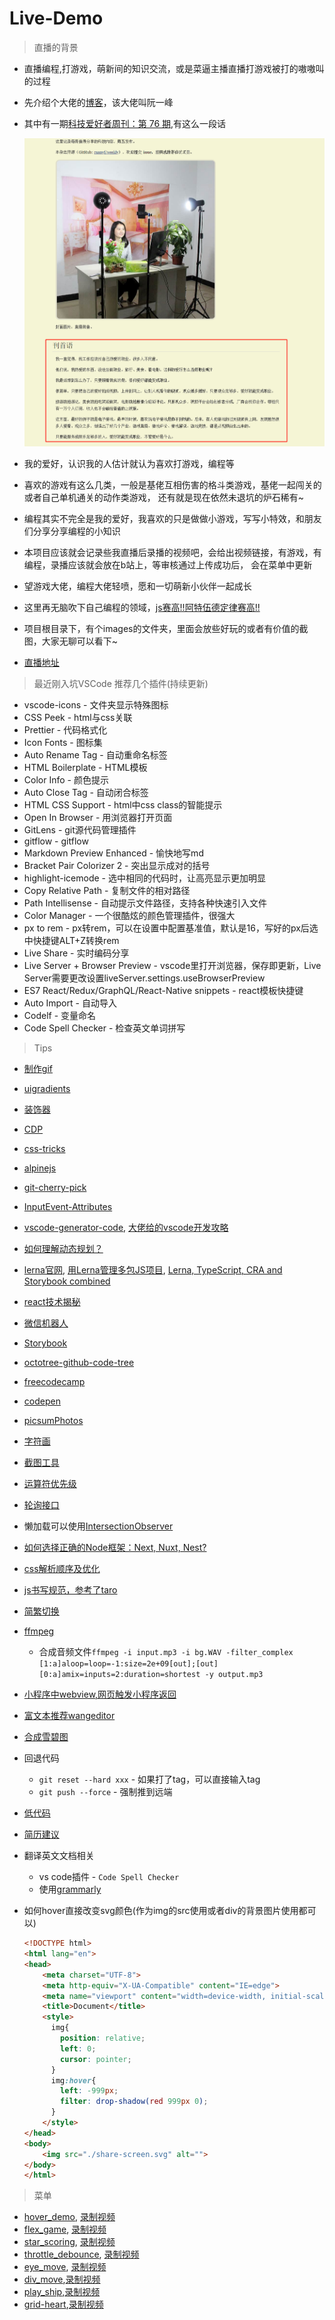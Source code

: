 # Live-Demo

> 直播的背景

* 直播编程,打游戏，萌新间的知识交流，或是菜逼主播直播打游戏被打的嗷嗷叫的过程
* 先介绍个大佬的[博客](http://www.ruanyifeng.com/home.html)，该大佬叫阮一峰
* 其中有一期[科技爱好者周刊：第 76 期](http://www.ruanyifeng.com/blog/2019/10/weekly-issue-76.html),有这么一段话

    ![](./images/直播的开始.jpg)

* 我的爱好，认识我的人估计就认为喜欢打游戏，编程等
* 喜欢的游戏有这么几类，一般是基佬互相伤害的格斗类游戏，基佬一起闯关的或者自己单机通关的动作类游戏，
    还有就是现在依然未退坑的炉石稀有~
* 编程其实不完全是我的爱好，我喜欢的只是做做小游戏，写写小特效，和朋友们分享分享编程的小知识
* 本项目应该就会记录些我直播后录播的视频吧，会给出视频链接，有游戏，有编程，录播应该就会放在b站上，等审核通过上传成功后，
    会在菜单中更新
* 望游戏大佬，编程大佬轻喷，愿和一切萌新小伙伴一起成长
* 这里再无脑吹下自己编程的领域，[js赛高!!阿特伍德定律赛高!!](http://baijiahao.baidu.com/s?id=1568282895946368&wfr=spider&for=pc)
* 项目根目录下，有个images的文件夹，里面会放些好玩的或者有价值的截图，大家无聊可以看下~
* [直播地址](https://live.bilibili.com/11287766)

> 最近刚入坑VSCode 推荐几个插件(持续更新)

* vscode-icons - 文件夹显示特殊图标 
* CSS Peek - html与css关联
* Prettier - 代码格式化
* Icon Fonts - 图标集
* Auto Rename Tag - 自动重命名标签
* HTML Boilerplate - HTML模板
* Color Info - 颜色提示
* Auto Close Tag - 自动闭合标签
* HTML CSS Support - html中css class的智能提示
* Open In Browser - 用浏览器打开页面
* GitLens - git源代码管理插件 
* gitflow - gitflow
* Markdown Preview Enhanced - 愉快地写md
* Bracket Pair Colorizer 2 - 突出显示成对的括号
* highlight-icemode - 选中相同的代码时，让高亮显示更加明显
* Copy Relative Path - 复制文件的相对路径
* Path Intellisense - 自动提示文件路径，支持各种快速引入文件
* Color Manager - 一个很酷炫的颜色管理插件，很强大
* px to rem - px转rem，可以在设置中配置基准值，默认是16，写好的px后选中快捷键ALT+Z转换rem
* Live Share - 实时编码分享
* Live Server + Browser Preview - vscode里打开浏览器，保存即更新，Live Server需要更改设置liveServer.settings.useBrowserPreview
* ES7 React/Redux/GraphQL/React-Native snippets - react模板快捷键
* Auto Import - 自动导入
* Codelf - 变量命名
* Code Spell Checker - 检查英文单词拼写

> Tips

* [制作gif](https://www.cockos.com/licecap/)
* [uigradients](https://uigradients.com/)
* [装饰器](https://www.jianshu.com/p/d2f52a6b9a67)
* [CDP](https://chromedevtools.github.io/devtools-protocol/)
* [css-tricks](https://css-tricks.com/)
* [alpinejs](https://www.alpinejs.cn/)
* [git-cherry-pick](http://www.ruanyifeng.com/blog/2020/04/git-cherry-pick.html)
* [InputEvent-Attributes](https://rawgit.com/w3c/input-events/v1/index.html#interface-InputEvent-Attributes)
* [vscode-generator-code](https://github.com/Microsoft/vscode-generator-code), [大佬给的vscode开发攻略](http://blog.haoji.me/vscode-plugin-overview.html)
* [如何理解动态规划？](https://www.zhihu.com/question/39948290)
* [lerna官网](https://lerna.js.org/), [用Lerna管理多包JS项目](https://zhuanlan.zhihu.com/p/33858131), [Lerna, TypeScript, CRA and Storybook combined](https://github.com/shnydercom/lerna-typescript-cra-uilib-starter)
* [react技术揭秘](https://react.iamkasong.com/#%E5%AF%BC%E5%AD%A6%E8%A7%86%E9%A2%91)
* [微信机器人](https://www.cnblogs.com/twodog/p/12513976.html)
* [Storybook](https://storybook.js.org/docs/react/get-started/introduction)
* [octotree-github-code-tree](https://chrome.google.com/webstore/detail/octotree-github-code-tree/bkhaagjahfmjljalopjnoealnfndnagc)
* [freecodecamp](https://learn.freecodecamp.one/)
* [codepen](https://codepen.io/)
* [picsumPhotos](https://picsum.photos/)
* [字符画](http://patorjk.com/software/taag)
* [截图工具](https://sspai.com/post/43937)
* [运算符优先级](https://developer.mozilla.org/zh-CN/docs/Web/JavaScript/Reference/Operators/Operator_Precedence)
* [轮询接口](https://www.cnblogs.com/slongs/p/11559527.html)
* 懒加载可以使用[IntersectionObserver](http://www.ruanyifeng.com/blog/2016/11/intersectionobserver_api.html)
* [如何选择正确的Node框架：Next, Nuxt, Nest?](https://segmentfault.com/a/1190000019067086)
* [css解析顺序及优化](https://blog.csdn.net/jinboker/article/details/52126021?utm_medium=distribute.pc_relevant.none-task-blog-BlogCommendFromMachineLearnPai2-1.compare&depth_1-utm_source=distribute.pc_relevant.none-task-blog-BlogCommendFromMachineLearnPai2-1.compare)
* [js书写规范，参考了taro](https://taro-docs.jd.com/taro/docs/2.x/spec-for-taro/#javascript-书写规范)
* [简繁切换](https://github.com/mumuy/chinese-transverter)
* [ffmpeg](https://ffmpeg.org/)
    * 合成音频文件`ffmpeg -i input.mp3 -i bg.WAV -filter_complex [1:a]aloop=loop=-1:size=2e+09[out];[out][0:a]amix=inputs=2:duration=shortest -y output.mp3`
* [小程序中webview,网页触发小程序返回](https://blog.csdn.net/qq_36229632/article/details/100979754)
* [富文本推荐wangeditor](https://www.wangeditor.com/)
* [合成雪碧图](http://alloyteam.github.io/gopng/)
* 回退代码
    * `git reset --hard xxx` - 如果打了tag，可以直接输入tag
    * `git push --force` - 强制推到远端

* [低代码](https://www.jianshu.com/p/ca4cef706698?utm_campaign=haruki&utm_content=note&utm_medium=seo_notes&utm_source=recommendation)
* [简历建议](https://juejin.cn/post/6947863151761162276)
* 翻译英文文档相关
    * vs code插件 -  `Code Spell Checker`
    * 使用[grammarly](https://www.grammarly.com/)

* 如何hover直接改变svg颜色(作为img的src使用或者div的背景图片使用都可以)
    ```html
    <!DOCTYPE html>
    <html lang="en">
    <head>
        <meta charset="UTF-8">
        <meta http-equiv="X-UA-Compatible" content="IE=edge">
        <meta name="viewport" content="width=device-width, initial-scale=1.0">
        <title>Document</title>
        <style>
          img{
            position: relative;
            left: 0;
            cursor: pointer;
          }
          img:hover{
            left: -999px;
            filter: drop-shadow(red 999px 0);
          } 
        </style>
    </head>
    <body>
        <img src="./share-screen.svg" alt="">
    </body>
    </html>
    ```

> 菜单   

* [hover_demo](https://qianfengg.github.io/Live-Demo/01-20/01-hover_demo/), [录制视频](https://www.bilibili.com/video/av72032058)
* [flex_game](https://flexboxfroggy.com/), [录制视频](https://www.bilibili.com/video/av70801303)
* [star_scoring](https://qianfengg.github.io/Live-Demo/01-20/03-star_scoring/), [录制视频](https://www.bilibili.com/video/av71020298)   
* [throttle_debounce](https://qianfengg.github.io/Live-Demo/01-20/08-throttle_debounce/), [录制视频](https://www.bilibili.com/video/av74880153)
* [eye_move](https://qianfengg.github.io/Live-Demo/01-20/15-eye_move/), [录制视频](https://www.bilibili.com/video/av89274915) 
* [div_move](https://qianfengg.github.io/Live-Demo/01-20/12-move_div/),[录制视频](https://www.bilibili.com/video/av82881560)
* [play_ship](https://qianfengg.github.io/Live-Demo/01-20/20-play_ship/),[录制视频](https://www.bilibili.com/video/BV1eE411p7ga)
* [grid-heart](https://qianfengg.github.io/Live-Demo/21-40/37-grid_heart/),[录制视频](https://www.bilibili.com/video/BV1Ct4y1a78i/)
